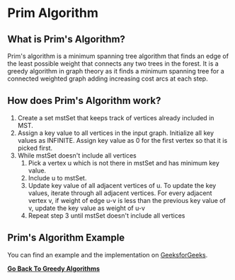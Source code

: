 # Prim Algorithm

## What is Prim's Algorithm?

Prim's algorithm is a minimum spanning tree algorithm that finds an edge of the least possible weight that connects any two trees in the forest. It is a greedy algorithm in graph theory as it finds a minimum spanning tree for a connected weighted graph adding increasing cost arcs at each step.

## How does Prim's Algorithm work?

1. Create a set mstSet that keeps track of vertices already included in MST.
2. Assign a key value to all vertices in the input graph. Initialize all key values as INFINITE. Assign key value as 0 for the first vertex so that it is picked first.
3. While mstSet doesn't include all vertices
    1. Pick a vertex u which is not there in mstSet and has minimum key value.
    2. Include u to mstSet.
    3. Update key value of all adjacent vertices of u. To update the key values, iterate through all adjacent vertices. For every adjacent vertex v, if weight of edge u-v is less than the previous key value of v, update the key value as weight of u-v
    4. Repeat step 3 until mstSet doesn't include all vertices

## Prim's Algorithm Example

You can find an example and the implementation on [GeeksforGeeks](https://www.geeksforgeeks.org/prims-minimum-spanning-tree-mst-greedy-algo-5/).

[**Go Back To Greedy Algorithms**](Overview.md)
